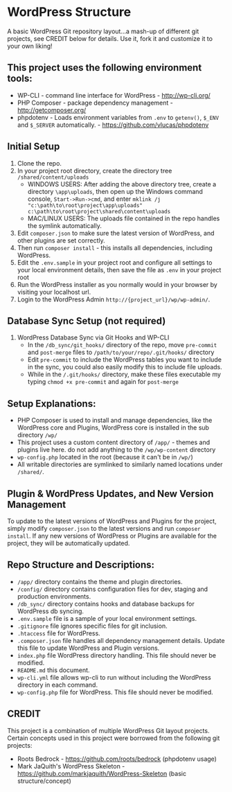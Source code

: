 # WordPress Structure
A basic WordPress Git repository layout...a mash-up of different git projects, see CREDIT below for details. Use it, fork it and customize it to your own liking!

## This project uses the following environment tools:
* WP-CLI - command line interface for WordPress - http://wp-cli.org/
* PHP Composer - package dependency management - http://getcomposer.org/
* phpdotenv - Loads environment variables from `.env` to `getenv()`, `$_ENV` and `$_SERVER` automatically. - https://github.com/vlucas/phpdotenv

## Initial Setup
1. Clone the repo.
2. In your project root directory, create the directory tree `/shared/content/uploads`
    * WINDOWS USERS: After adding the above directory tree, create a directory `\app\uploads`, then open up the Windows command console, `Start->Run->cmd`, and enter `mklink /j "c:\path\to\root\project\app\uploads" c:\path\to\root\project\shared\content\uploads`
    * MAC/LINUX USERS: The uploads file contained in the repo handles the symlink automatically.
3. Edit `composer.json` to make sure the latest version of WordPress, and other plugins are set correctly.
4. Then run `composer install` - this installs all dependencies, including WordPress.
5. Edit the `.env.sample` in your project root and configure all settings to your local environment details, then save the file as `.env` in your project root
6. Run the WordPress installer as you normally would in your browser by visiting your localhost url.
7. Login to the WordPress Admin `http://{project_url}/wp/wp-admin/`.

## Database Sync Setup (not required)
1. WordPress Database Sync via Git Hooks and WP-CLI 
    * In the `/db_sync/git_hooks/` directory of the repo, move `pre-commit` and `post-merge` files to `/path/to/your/repo/.git/hooks/` directory
    * Edit `pre-commit` to include the WordPress tables you want to include in the sync, you could also easily modify this to include file uploads. 
    * While in the `/.git/hooks/` directory, make these files executable my typing `chmod +x pre-commit` and again for `post-merge`

## Setup Explanations:
* PHP Composer is used to install and manage dependencies, like the WordPress core and Plugins, WordPress core is installed in the sub directory `/wp/`
* This project uses a custom content directory of `/app/` - themes and plugins live here. do not add anything to the `/wp/wp-content` directory
* `wp-config.php` located in the root (because it can't be in `/wp/`)
* All writable directories are symlinked to similarly named locations under `/shared/`.

## Plugin & WordPress Updates, and New Version Management
To update to the latest versions of WordPress and Plugins for the project, simply modify `composer.json` to the latest versions and run `composer install`. If any new versions of WordPress or Plugins are available for the project, they will be automatically updated.

## Repo Structure and Descriptions:
* `/app/` directory contains the theme and plugin directories.
* `/config/` directory contains configuration files for dev, staging and production environments.
* `/db_sync/` directory contains hooks and database backups for WordPress db syncing.
* `.env.sample` file is a sample of your local environment settings.
* `.gitignore` file ignores specific files for git inclusion.
* `.htaccess` file for WordPress. 
* `.composer.json` file handles all dependency management details. Update this file to update WordPress and Plugin versions.
* `index.php` file WordPress directory handling. This file should never be modified.
* `README.md` this document.
* `wp-cli.yml` file allows wp-cli to run without including the WordPress directory in each command.
* `wp-config.php` file for WordPress. This file should never be modified.

## CREDIT
This project is a combination of multiple WordPress Git layout projects. Certain concepts used in this project were borrowed from the following git projects:
* Roots Bedrock - https://github.com/roots/bedrock (phpdotenv usage)
* Mark JaQuith's WordPress Skeleton - https://github.com/markjaquith/WordPress-Skeleton (basic structure/concept)

